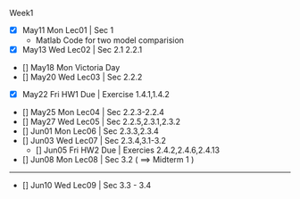 Week1  
* [x] May11 Mon Lec01 | Sec 1  
  * Matlab Code for two model comparision
* [x] May13 Wed Lec02 | Sec 2.1 2.2.1
* [] May18 Mon Victoria Day
* [] May20 Wed Lec03 | Sec 2.2.2
* [x] May22 Fri HW1 Due | Exercise 1.4.1,1.4.2

* [] May25 Mon Lec04 | Sec 2.2.3-2.2.4
* [] May27 Wed Lec05 | Sec 2.2.5,2.3.1,2.3.2
* [] Jun01 Mon Lec06 | Sec 2.3.3,2.3.4
* [] Jun03 Wed Lec07 | Sec 2.3.4,3.1-3.2
  * [] Jun05 Fri HW2 Due | Exercies 2.4.2,2.4.6,2.4.13
* [] Jun08 Mon Lec08 | Sec 3.2 ( ==> Midterm 1 )
---
* [] Jun10 Wed Lec09 | Sec 3.3 - 3.4
